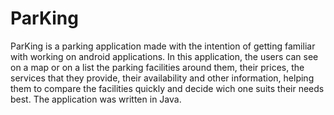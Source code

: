 # ParKing
ParKing is a parking application made with the intention of getting familiar with working on android applications. In this application, the users can see on a map or on a list the parking facilities around them, their prices, the services that they provide, their availability and other information, helping them to compare the facilities quickly and decide wich one suits their needs best. The application was written in Java.
